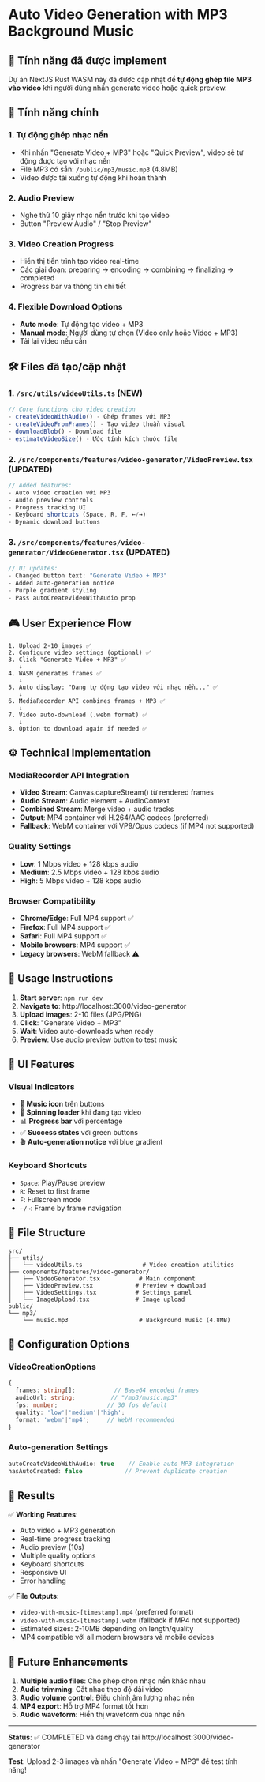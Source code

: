 # Auto Video Generation with MP3 Background Music

## 🎯 Tính năng đã được implement

Dự án NextJS Rust WASM này đã được cập nhật để **tự động ghép file MP3 vào video** khi người dùng nhấn generate video hoặc quick preview.

## 🎵 Tính năng chính

### 1. **Tự động ghép nhạc nền**
- Khi nhấn "Generate Video + MP3" hoặc "Quick Preview", video sẽ tự động được tạo với nhạc nền
- File MP3 có sẵn: `/public/mp3/music.mp3` (4.8MB)
- Video được tải xuống tự động khi hoàn thành

### 2. **Audio Preview**
- Nghe thử 10 giây nhạc nền trước khi tạo video
- Button "Preview Audio" / "Stop Preview"

### 3. **Video Creation Progress**
- Hiển thị tiến trình tạo video real-time
- Các giai đoạn: preparing → encoding → combining → finalizing → completed
- Progress bar và thông tin chi tiết

### 4. **Flexible Download Options**
- **Auto mode**: Tự động tạo video + MP3
- **Manual mode**: Người dùng tự chọn (Video only hoặc Video + MP3)
- Tải lại video nếu cần

## 🛠 Files đã tạo/cập nhật

### 1. **`/src/utils/videoUtils.ts`** (NEW)
```typescript
// Core functions cho video creation
- createVideoWithAudio() - Ghép frames với MP3
- createVideoFromFrames() - Tạo video thuần visual 
- downloadBlob() - Download file
- estimateVideoSize() - Ước tính kích thước file
```

### 2. **`/src/components/features/video-generator/VideoPreview.tsx`** (UPDATED)
```typescript
// Added features:
- Auto video creation với MP3
- Audio preview controls
- Progress tracking UI
- Keyboard shortcuts (Space, R, F, ←/→)
- Dynamic download buttons
```

### 3. **`/src/components/features/video-generator/VideoGenerator.tsx`** (UPDATED)
```typescript
// UI updates:
- Changed button text: "Generate Video + MP3"
- Added auto-generation notice
- Purple gradient styling
- Pass autoCreateVideoWithAudio prop
```

## 🎮 User Experience Flow

```
1. Upload 2-10 images ✅
2. Configure video settings (optional) ✅
3. Click "Generate Video + MP3" ✅
   ↓
4. WASM generates frames ✅
   ↓
5. Auto display: "Đang tự động tạo video với nhạc nền..." ✅
   ↓
6. MediaRecorder API combines frames + MP3 ✅
   ↓
7. Video auto-download (.webm format) ✅
   ↓
8. Option to download again if needed ✅
```

## ⚙️ Technical Implementation

### MediaRecorder API Integration
- **Video Stream**: Canvas.captureStream() từ rendered frames
- **Audio Stream**: Audio element + AudioContext
- **Combined Stream**: Merge video + audio tracks
- **Output**: MP4 container với H.264/AAC codecs (preferred)
- **Fallback**: WebM container với VP9/Opus codecs (if MP4 not supported)

### Quality Settings
- **Low**: 1 Mbps video + 128 kbps audio
- **Medium**: 2.5 Mbps video + 128 kbps audio  
- **High**: 5 Mbps video + 128 kbps audio

### Browser Compatibility
- **Chrome/Edge**: Full MP4 support ✅
- **Firefox**: Full MP4 support ✅  
- **Safari**: Full MP4 support ✅
- **Mobile browsers**: MP4 support ✅
- **Legacy browsers**: WebM fallback ⚠️

## 🚀 Usage Instructions

1. **Start server**: `npm run dev`
2. **Navigate to**: http://localhost:3000/video-generator
3. **Upload images**: 2-10 files (JPG/PNG)
4. **Click**: "Generate Video + MP3"
5. **Wait**: Video auto-downloads when ready
6. **Preview**: Use audio preview button to test music

## 🎨 UI Features

### Visual Indicators
- 🎵 **Music icon** trên buttons
- 🔄 **Spinning loader** khi đang tạo video
- 📊 **Progress bar** với percentage
- ✅ **Success states** với green buttons
- 🎬 **Auto-generation notice** với blue gradient

### Keyboard Shortcuts
- `Space`: Play/Pause preview
- `R`: Reset to first frame
- `F`: Fullscreen mode
- `←/→`: Frame by frame navigation

## 📁 File Structure

```
src/
├── utils/
│   └── videoUtils.ts                 # Video creation utilities
├── components/features/video-generator/
│   ├── VideoGenerator.tsx           # Main component
│   ├── VideoPreview.tsx            # Preview + download
│   ├── VideoSettings.tsx           # Settings panel
│   └── ImageUpload.tsx             # Image upload
public/
└── mp3/
    └── music.mp3                    # Background music (4.8MB)
```

## 🔧 Configuration Options

### VideoCreationOptions
```typescript
{
  frames: string[];           // Base64 encoded frames
  audioUrl: string;          // "/mp3/music.mp3"
  fps: number;              // 30 fps default
  quality: 'low'|'medium'|'high';
  format: 'webm'|'mp4';     // WebM recommended
}
```

### Auto-generation Settings
```typescript
autoCreateVideoWithAudio: true    // Enable auto MP3 integration
hasAutoCreated: false            // Prevent duplicate creation
```

## 🎯 Results

✅ **Working Features**:
- Auto video + MP3 generation
- Real-time progress tracking  
- Audio preview (10s)
- Multiple quality options
- Keyboard shortcuts
- Responsive UI
- Error handling

✅ **File Outputs**:
- `video-with-music-[timestamp].mp4` (preferred format)
- `video-with-music-[timestamp].webm` (fallback if MP4 not supported)
- Estimated sizes: 2-10MB depending on length/quality
- MP4 compatible với all modern browsers và mobile devices

## 🔮 Future Enhancements

1. **Multiple audio files**: Cho phép chọn nhạc nền khác nhau
2. **Audio trimming**: Cắt nhạc theo độ dài video
3. **Audio volume control**: Điều chỉnh âm lượng nhạc nền
4. **MP4 export**: Hỗ trợ MP4 format tốt hơn
5. **Audio waveform**: Hiển thị waveform của nhạc nền

---

**Status**: ✅ COMPLETED và đang chạy tại http://localhost:3000/video-generator

**Test**: Upload 2-3 images và nhấn "Generate Video + MP3" để test tính năng!